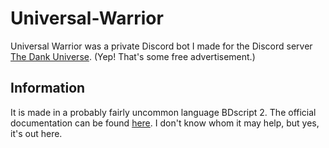 # Universal-Warrior

Universal Warrior was a private Discord bot I made for the Discord server [The Dank Universe](https://discord.gg/sUPgd6TqEf). (Yep! That's some free advertisement.)

## Information

It is made in a probably fairly uncommon language BDscript 2. The official documentation can be found [here](https://nilpointer-software.github.io/bdfd-wiki/guides/bdscript2.html). I don't know whom it may help, but yes, it's out here.

